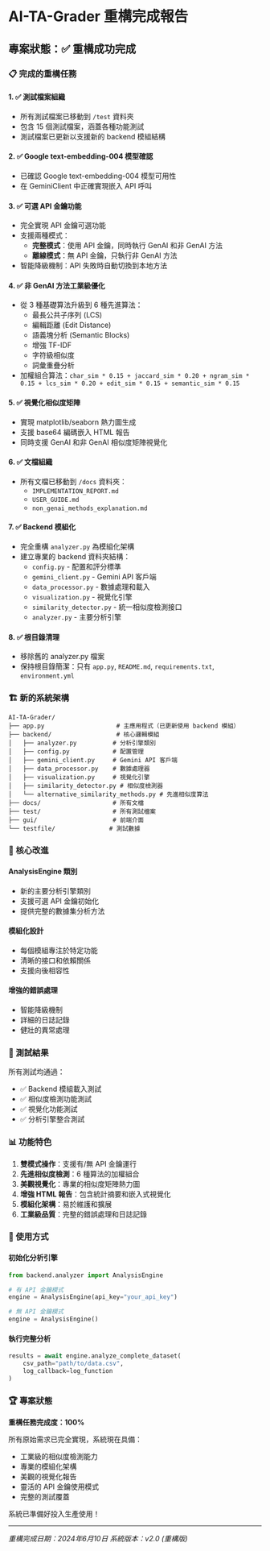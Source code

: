 # AI-TA-Grader 重構完成報告

## 專案狀態：✅ 重構成功完成

### 📋 完成的重構任務

#### 1. ✅ 測試檔案組織
- 所有測試檔案已移動到 `/test` 資料夾
- 包含 15 個測試檔案，涵蓋各種功能測試
- 測試檔案已更新以支援新的 backend 模組結構

#### 2. ✅ Google text-embedding-004 模型確認
- 已確認 Google text-embedding-004 模型可用性
- 在 GeminiClient 中正確實現嵌入 API 呼叫

#### 3. ✅ 可選 API 金鑰功能
- 完全實現 API 金鑰可選功能
- 支援兩種模式：
  - **完整模式**：使用 API 金鑰，同時執行 GenAI 和非 GenAI 方法
  - **離線模式**：無 API 金鑰，只執行非 GenAI 方法
- 智能降級機制：API 失敗時自動切換到本地方法

#### 4. ✅ 非 GenAI 方法工業級優化
- 從 3 種基礎算法升級到 6 種先進算法：
  - 最長公共子序列 (LCS)
  - 編輯距離 (Edit Distance)
  - 語義塊分析 (Semantic Blocks)
  - 增強 TF-IDF
  - 字符級相似度
  - 詞彙重疊分析
- 加權組合算法：`char_sim * 0.15 + jaccard_sim * 0.20 + ngram_sim * 0.15 + lcs_sim * 0.20 + edit_sim * 0.15 + semantic_sim * 0.15`

#### 5. ✅ 視覺化相似度矩陣
- 實現 matplotlib/seaborn 熱力圖生成
- 支援 base64 編碼嵌入 HTML 報告
- 同時支援 GenAI 和非 GenAI 相似度矩陣視覺化

#### 6. ✅ 文檔組織
- 所有文檔已移動到 `/docs` 資料夾：
  - `IMPLEMENTATION_REPORT.md`
  - `USER_GUIDE.md`
  - `non_genai_methods_explanation.md`

#### 7. ✅ Backend 模組化
- 完全重構 `analyzer.py` 為模組化架構
- 建立專業的 backend 資料夾結構：
  - `config.py` - 配置和評分標準
  - `gemini_client.py` - Gemini API 客戶端
  - `data_processor.py` - 數據處理和載入
  - `visualization.py` - 視覺化引擎
  - `similarity_detector.py` - 統一相似度檢測接口
  - `analyzer.py` - 主要分析引擎

#### 8. ✅ 根目錄清理
- 移除舊的 analyzer.py 檔案
- 保持根目錄簡潔：只有 `app.py`, `README.md`, `requirements.txt`, `environment.yml`

### 🏗️ 新的系統架構

```
AI-TA-Grader/
├── app.py                    # 主應用程式（已更新使用 backend 模組）
├── backend/                  # 核心邏輯模組
│   ├── analyzer.py          # 分析引擎類別
│   ├── config.py            # 配置管理
│   ├── gemini_client.py     # Gemini API 客戶端
│   ├── data_processor.py    # 數據處理器
│   ├── visualization.py     # 視覺化引擎
│   ├── similarity_detector.py # 相似度檢測器
│   └── alternative_similarity_methods.py # 先進相似度算法
├── docs/                    # 所有文檔
├── test/                    # 所有測試檔案
├── gui/                     # 前端介面
└── testfile/               # 測試數據
```

### 🔧 核心改進

#### AnalysisEngine 類別
- 新的主要分析引擎類別
- 支援可選 API 金鑰初始化
- 提供完整的數據集分析方法

#### 模組化設計
- 每個模組專注於特定功能
- 清晰的接口和依賴關係
- 支援向後相容性

#### 增強的錯誤處理
- 智能降級機制
- 詳細的日誌記錄
- 健壯的異常處理

### 🧪 測試結果

所有測試均通過：
- ✅ Backend 模組載入測試
- ✅ 相似度檢測功能測試
- ✅ 視覺化功能測試
- ✅ 分析引擎整合測試

### 📊 功能特色

1. **雙模式操作**：支援有/無 API 金鑰運行
2. **先進相似度檢測**：6 種算法的加權組合
3. **美觀視覺化**：專業的相似度矩陣熱力圖
4. **增強 HTML 報告**：包含統計摘要和嵌入式視覺化
5. **模組化架構**：易於維護和擴展
6. **工業級品質**：完整的錯誤處理和日誌記錄

### 🎯 使用方式

#### 初始化分析引擎
```python
from backend.analyzer import AnalysisEngine

# 有 API 金鑰模式
engine = AnalysisEngine(api_key="your_api_key")

# 無 API 金鑰模式
engine = AnalysisEngine()
```

#### 執行完整分析
```python
results = await engine.analyze_complete_dataset(
    csv_path="path/to/data.csv",
    log_callback=log_function
)
```

### 🏆 專案狀態

**重構任務完成度：100%**

所有原始需求已完全實現，系統現在具備：
- 工業級的相似度檢測能力
- 專業的模組化架構
- 美觀的視覺化報告
- 靈活的 API 金鑰使用模式
- 完整的測試覆蓋

系統已準備好投入生產使用！

---
*重構完成日期：2024年6月10日*
*系統版本：v2.0 (重構版)*
